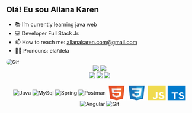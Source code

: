 ## Olá! Eu sou Allana Karen

- 📚 I’m currently learning java web
- 💻 Developer Full Stack Jr.
- 📫 How to reach me: allanakaren.com@gmail.com
- 👩‍🎓 Pronouns: ela/dela

<img align="leaft" alt="Gif" height="300" width="1800" style="border-radius:50px;"  src="https://media.giphy.com/media/39nnvgk1sBvx0IhLIi/giphy.gif">

<div align="center">
  <a href="https://github.com/allanakaren">
  <img height="180em" src="https://github-readme-stats.vercel.app/api?username=allanakaren&show_icons=true&theme=radical&include_all_commits=true&count_private=true"/>
  <img height="180em" src="https://github-readme-stats.vercel.app/api/top-langs/?username=allanakaren&layout=compact&langs_count=7&theme=radical"/>
    
  <div> 
  <a href="https://www.instagram.com/allanakarenn/" target="_blank"><img src="https://img.shields.io/badge/-Instagram-%23E4405F?style=for-the-badge&logo=instagram&logoColor=white" target="_blank"></a>
 	<a href="https://twitter.com/Lanna74778791" target="_blank"><img src="https://img.shields.io/badge/Twitch-9146FF?style=for-the-badge&logo=twitch&logoColor=white" target="_blank"></a>
  <a href="https://www.linkedin.com/in/allana-karen-a05ab8234/" target="_blank"><img src="https://img.shields.io/badge/-LinkedIn-%230077B5?style=for-the-badge&logo=linkedin&logoColor=white" target="_blank"></a>    
  
  <div style="display: inline_block"><br>
  <img align="center" alt="Java" height="50" width="60" src="https://cdn.jsdelivr.net/gh/devicons/devicon/icons/java/java-original.svg" />
  <img align="center" alt="MySql" height="60" width="70" src="https://cdn.jsdelivr.net/gh/devicons/devicon/icons/mysql/mysql-original-wordmark.svg"/>
  <img align="center" alt="Spring" height="60" width="70" src="https://cdn.jsdelivr.net/gh/devicons/devicon/icons/spring/spring-original-wordmark.svg" />
  <img align="center" alt="Postman" height="40" width="40" src="https://www.vectorlogo.zone/logos/getpostman/getpostman-icon.svg" />
  <img align="center" alt="HTML" height="40" width="50" src="https://raw.githubusercontent.com/devicons/devicon/master/icons/html5/html5-original.svg">
  <img align="center" alt="CSS" height="40" width="50" src="https://raw.githubusercontent.com/devicons/devicon/master/icons/css3/css3-original.svg">
  <img align="center" alt="Js" height="40" width="50" src="https://raw.githubusercontent.com/devicons/devicon/master/icons/javascript/javascript-plain.svg">
  <img align="center" alt="Ts" height="40" width="50" src="https://raw.githubusercontent.com/devicons/devicon/master/icons/typescript/typescript-plain.svg">
  <img align="center" alt="Angular" height="50" width="40" src="https://cdn.jsdelivr.net/gh/devicons/devicon/icons/angularjs/angularjs-plain.svg" />
  <img align="center" alt="Git" height="80" width="90" src="https://cdn.jsdelivr.net/gh/devicons/devicon/icons/git/git-plain-wordmark.svg" />
 </div>
   
  </div>
 
 
          
           
          
          
